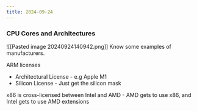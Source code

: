 ```yaml
---
title: 2024-09-24
---
```


### CPU Cores and Architectures
![[Pasted image 20240924140942.png]]
Know some examples of manufacturers. 

ARM licenses
- Architectural License - e.g Apple M1
- Silicon License - Just get the silicon mask

x86 is cross-licensed between Intel and AMD - AMD gets to use x86, and Intel gets to use AMD extensions

